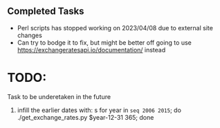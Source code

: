 ## Completed Tasks
 - Perl scripts has stopped working on 2023/04/08 due to external site changes
 - Can try to bodge it to fix, but might be better off going to use https://exchangeratesapi.io/documentation/ instead

# TODO:
Task to be underetaken in the future
1. infill the earlier dates with: s
    for year in `seq 2006 2015`; do ./get_exchange_rates.py $year-12-31 365; done
    

